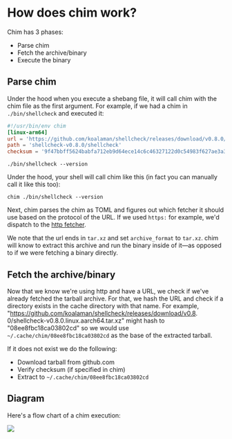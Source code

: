 # How does chim work?

Chim has 3 phases:

- Parse chim
- Fetch the archive/binary
- Execute the binary

## Parse chim

Under the hood when you execute a shebang file, it will call chim with the chim file as the first
argument. For example, if we had a chim in `./bin/shellcheck` and executed it:

```toml title="bin/shellcheck"
#!/usr/bin/env chim
[linux-arm64]
url = 'https://github.com/koalaman/shellcheck/releases/download/v0.8.0/shellcheck-v0.8.0.linux.aarch64.tar.xz'
path = 'shellcheck-v0.8.0/shellcheck'
checksum = '9f47bbff5624babfa712eb9d64ece14c6c46327122d0c54983f627ae3a30a4ac'
```

```
./bin/shellcheck --version
```

Under the hood, your shell will call chim like this (in fact you can manually call it like this
too):

```
chim ./bin/shellcheck --version
```

Next, chim parses the chim as TOML and figures out which fetcher it should use based on the
protocol of the URL. If we used `https:` for example, we'd dispatch to the [http fetcher](/docs/fetchers/http).

We note that the url ends in `tar.xz` and set `archive_format` to `tar.xz`. chim will know to
extract this archive and run the binary inside of it—as opposed to if we were fetching a binary
directly.

## Fetch the archive/binary

Now that we know we're using http and have a URL, we check if we've already fetched the tarball
archive. For that, we hash the URL and check if a directory exists in the cache directory with
that name. For example, "https://github.com/koalaman/shellcheck/releases/download/v0.8.
0/shellcheck-v0.8.0.linux.aarch64.tar.xz" might hash to "08ee8fbc18ca03802cd" so we would use
`~/.cache/chim/08ee8fbc18ca03802cd` as the base of the extracted tarball.

If it does not exist we do the following:

- Download tarball from github.com
- Verify checksum (if specified in chim)
- Extract to `~/.cache/chim/08ee8fbc18ca03802cd`

## Diagram

Here's a flow chart of a chim execution:

![](/img/chim-flowchart.png)

